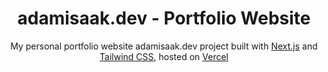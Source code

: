 <h1 align="center">
  adamisaak.dev - Portfolio Website
</h1>
<p align="center">
  My personal portfolio website adamisaak.dev project built with <a href="https://nextjs.org">Next.js</a> and <a href=" https://tailwindcss.com/">Tailwind CSS</a>, hosted on <a href="https://vercel.com/">Vercel</a>
</p>